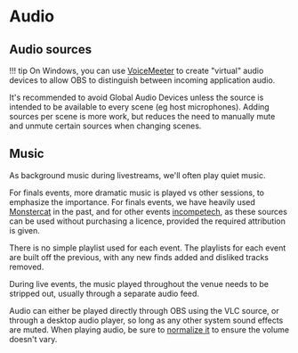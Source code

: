 # Audio

## Audio sources

!!! tip
    On Windows, you can use [VoiceMeeter](https://vb-audio.com/Voicemeeter/) to create "virtual" audio devices to allow OBS to distinguish between incoming application audio.

It's recommended to avoid Global Audio Devices unless the source is intended to be available to every scene (eg host microphones). Adding sources per scene is more work, but reduces the need to manually mute and unmute certain sources when changing scenes.

## Music

As background music during livestreams, we'll often play quiet music.

For finals events, more dramatic music is played vs other sessions, to emphasize the importance. For finals events, we have heavily used [Monstercat](https://www.monstercat.com/) in the past, and for other events [incompetech](https://incompetech.com/), as these sources can be used without purchasing a licence, provided the required attribution is given.

There is no simple playlist used for each event. The playlists for each event are built off the previous, with any new finds added and disliked tracks removed.

During live events, the music played throughout the venue needs to be stripped out, usually through a separate audio feed.

Audio can either be played directly through OBS using the VLC source, or through a desktop audio player, so long as any other system sound effects are muted. When playing audio, be sure to [normalize it](https://www.alphr.com/normalize-volume-vlc) to ensure the volume doesn't vary.
